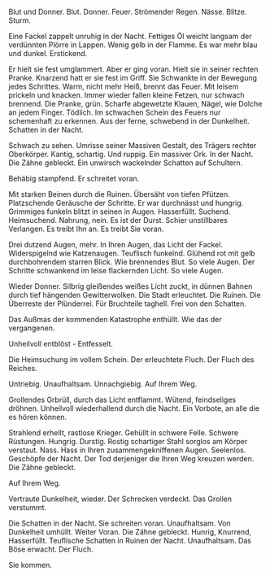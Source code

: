 Blut und Donner.
Blut.
Donner.
Feuer.
Strömender Regen.
Nässe.
Blitze.
Sturm.

Eine Fackel zappelt unruhig in der Nacht.
Fettiges Öl weicht langsam der verdünnten Plörre in Lappen.
Wenig gelb in der Flamme. Es war mehr blau und dunkel. Erstickend.

Er hielt sie fest umglammert. Aber er ging voran. Hielt sie in seiner rechten Pranke.
Knarzend hatt er sie fest im Griff. Sie Schwankte in der Bewegung jedes Schrittes.
Warm, nicht mehr Heiß, brennt das Feuer. Mit leisem prickeln und knacken.
Immer wieder fallen kleine Fetzen, nur schwach brennend.
Die Pranke, grün. Scharfe abgewetzte Klauen, Nägel, wie Dolche an jedem Finger. Tödlich.
Im schwachen Schein des Feuers nur schemenhaft zu erkennen.
Aus der ferne, schwebend in der Dunkelheit.
Schatten in der Nacht.

Schwach zu sehen. Umrisse seiner Massiven Gestalt, des Trägers rechter Oberkörper. Kantig, schartig.
Und ruppig. Ein massiver Ork. In der Nacht. Die Zähne gebleckt. Ein unwirsch wackelnder Schatten auf Schultern.

Behäbig stampfend. Er schreitet voran.

Mit starken Beinen durch die Ruinen. Übersäht von tiefen Pfützen. Platzschende Geräusche der Schritte.
Er war durchnässt und hungrig. Grimmiges funkeln blitzt in seinen in Augen. Hasserfüllt.
Suchend. Heimsuchend. Nahrung, nein. Es ist der Durst. Schier unstillbares Verlangen.
Es treibt Ihn an. Es treibt  Sie  voran.

Drei dutzend Augen, mehr. In Ihren Augen, das Licht der Fackel. Widerspigelnd wie Katzenaugen.
Teuflisch funkelnd. Glühend rot mit gelb durchbohrendem starren Blick. Wie brennendes Blut.
So viele Augen. Der Schritte schwankend im leise flackernden Licht. So viele Augen.

Wieder Donner.
Silbrig gleißendes weißes Licht zuckt, in dünnen Bahnen durch tief hängenden Gewitterwolken.
Die Stadt erleuchtet. Die Ruinen. Die Überreste der Plünderrei.
Für Bruchteile taghell.
Frei von den Schatten.

Das Außmas der kommenden Katastrophe enthüllt.
Wie das der vergangenen.

Unheilvoll entblöst - Entfesselt.

Die Heimsuchung im vollem Schein.
Der erleuchtete Fluch. Der Fluch des Reiches.

Untriebig. Unaufhaltsam. Unnachgiebig. Auf Ihrem Weg.

Grollendes Grbrüll, durch das Licht entflammt. Wütend, feindseliges dröhnen.
Unheilvoll wiederhallend durch die Nacht. Ein Vorbote, an alle die es hören können.

Strahlend erhellt, rastlose Krieger. Gehüllt in schwere Felle. Schwere Rüstungen. Hungrig. Durstig.
Rostig schartiger Stahl sorglos am Körper verstaut. Nass. Hass in Ihren zusammengekniffenen Augen.
Seelenlos. Geschöpfe der Nacht. Der Tod derjeniger die Ihren Weg kreuzen werden. Die Zähne gebleckt.

Auf Ihrem Weg.

Vertraute Dunkelheit, wieder.
Der Schrecken verdeckt. Das Grollen verstummt.

Die Schatten in der Nacht. Sie schreiten voran. Unaufhaltsam.
Von Dunkelheit umhüllt. Weiter Voran. Die Zähne gebleckt.
Hunrig, Knurrend, Hasserfüllt.
Teuflische Schatten in Ruinen der Nacht. Unaufhaltsam. Das Böse erwacht. Der Fluch.

Sie kommen.

